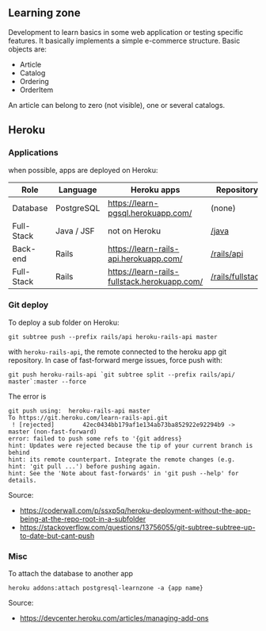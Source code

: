 ## Learning zone

Development to learn basics in some web application or testing specific features. It basically implements a simple e-commerce structure. Basic objects are:

- Article
- Catalog
- Ordering
- OrderItem

An article can belong to zero (not visible), one or several catalogs.

## Heroku

### Applications

when possible, apps are deployed on Heroku:

Role        | Language      |  Heroku apps                              | Repository
---         |---            |---                                        |---
Database    | PostgreSQL    | https://learn-pgsql.herokuapp.com/        | (none)
Full-Stack  | Java / JSF    | not on Heroku                             | [/java](https://github.com/Al-un/learn-zone/tree/master/java)
Back-end    | Rails         | https://learn-rails-api.herokuapp.com/    | [/rails/api](https://github.com/Al-un/learn-zone/tree/master/rails/api)
Full-Stack  | Rails         | https://learn-rails-fullstack.herokuapp.com/ | [/rails/fullstack](https://github.com/Al-un/learn-zone/tree/master/rails/fullstack)

### Git deploy

To deploy a sub folder on Heroku:

```
git subtree push --prefix rails/api heroku-rails-api master
```
with `heroku-rails-api`, the remote connected to the heroku app git repository. In case of fast-forward merge issues, force push with:
```
git push heroku-rails-api `git subtree split --prefix rails/api/ master`:master --force
```
The error is 

```
git push using:  heroku-rails-api master
To https://git.heroku.com/learn-rails-api.git
 ! [rejected]        42ec0434bb179af1e134ab73ba852922e92294b9 -> master (non-fast-forward)
error: failed to push some refs to '{git address}
hint: Updates were rejected because the tip of your current branch is behind
hint: its remote counterpart. Integrate the remote changes (e.g.
hint: 'git pull ...') before pushing again.
hint: See the 'Note about fast-forwards' in 'git push --help' for details.
```

Source:
 - https://coderwall.com/p/ssxp5q/heroku-deployment-without-the-app-being-at-the-repo-root-in-a-subfolder
 - https://stackoverflow.com/questions/13756055/git-subtree-subtree-up-to-date-but-cant-push
 
### Misc

To attach the database to another app

```
heroku addons:attach postgresql-learnzone -a {app name}
```

Source:
 - https://devcenter.heroku.com/articles/managing-add-ons
